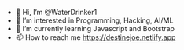 - 👋 Hi, I’m @WaterDrinker1
- 👀 I’m interested in Programming, Hacking, AI/ML
- 🌱 I’m currently learning Javascript and Bootstrap 
- 📫 How to reach me https://destinejoe.netlify.app

<!---
WaterDrinker1/WaterDrinker1 is a ✨ special ✨ repository because its `README.md` (this file) appears on your GitHub profile.
You can click the Preview link to take a look at your changes.
--->
